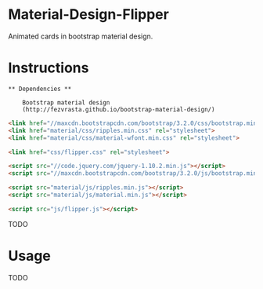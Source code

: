 # Material-Design-Flipper
Animated cards in bootstrap material design.

# Instructions
    ** Dependencies **

        Bootstrap material design
        (http://fezvrasta.github.io/bootstrap-material-design/)

```html
<link href="//maxcdn.bootstrapcdn.com/bootstrap/3.2.0/css/bootstrap.min.css" rel="stylesheet">
<link href="material/css/ripples.min.css" rel="stylesheet">
<link href="material/css/material-wfont.min.css" rel="stylesheet">

<link href="css/flipper.css" rel="stylesheet">
```

```html
<script src="//code.jquery.com/jquery-1.10.2.min.js"></script>
<script src="//maxcdn.bootstrapcdn.com/bootstrap/3.2.0/js/bootstrap.min.js"></script>

<script src="material/js/ripples.min.js"></script>
<script src="material/js/material.min.js"></script>

<script src="js/flipper.js"></script>
```
TODO
# Usage
TODO
